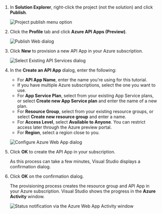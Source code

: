 <!-- not suitable for Mooncake -->

1. In **Solution Explorer**, right-click the project (not the solution) and click **Publish**. 

	![Project publish menu option](./media/app-service-api-pub-web-create/20-publish-gesture-v3.png)

2. Click the **Profile** tab and click **Azure API Apps (Preview)**. 

	![Publish Web dialog](./media/app-service-api-pub-web-create/21-select-api-apps-for-deployment-v2.png)

3. Click **New** to provision a new API App in your Azure subscription.

	![Select Existing API Services dialog](./media/app-service-api-pub-web-create/23-publish-to-apiapps-v3.png)

4. In the **Create an API App** dialog, enter the following:

	- For **API App Name**, enter the name you're using for this tutorial. 
	- If you have multiple Azure subscriptions, select the one you want to use.
	- For **App Service Plan**, select from your existing App Service plans, or select **Create new App Service plan** and enter the name of a new plan. 
	- For **Resource Group**, select from your existing resource groups, or select **Create new resource group** and enter a name. 
	- For **Access Level**, select **Available to Anyone**. You can restrict access later through the Azure preview portal.
	- For **Region**, select a region close to you.  

	![Configure Azure Web App dialog](./media/app-service-api-pub-web-create/24-new-api-app-dialog-v3.png)

5. Click **OK** to create the API App in your subscription. 

	As this process can take a few minutes, Visual Studio displays a confirmation dialog.  

6. Click **OK** on the confirmation dialog. 
 
	The provisioning process creates the resource group and API App in your Azure subscription. Visual Studio shows the progress in the **Azure Activity** window. 

	![Status notification via the Azure Web App Activity window](./media/app-service-api-pub-web-create/26-provisioning-success-v3.png)
